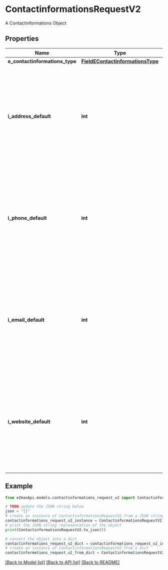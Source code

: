 # ContactinformationsRequestV2

A Contactinformations Object

## Properties

Name | Type | Description | Notes
------------ | ------------- | ------------- | -------------
**e_contactinformations_type** | [**FieldEContactinformationsType**](FieldEContactinformationsType.md) |  | 
**i_address_default** | **int** | The index in the a_objAddress array (zero based index) representing the Address object that should become the default one.  You can leave the value to 0 if the array is empty. | 
**i_phone_default** | **int** | The index in the a_objPhone array (zero based index) representing the Phone object that should become the default one.  You can leave the value to 0 if the array is empty. | 
**i_email_default** | **int** | The index in the a_objEmail array (zero based index) representing the Email object that should become the default one.  You can leave the value to 0 if the array is empty. | 
**i_website_default** | **int** | The index in the a_objWebsite array (zero based index) representing the Website object that should become the default one.  You can leave the value to 0 if the array is empty. | 

## Example

```python
from eZmaxApi.models.contactinformations_request_v2 import ContactinformationsRequestV2

# TODO update the JSON string below
json = "{}"
# create an instance of ContactinformationsRequestV2 from a JSON string
contactinformations_request_v2_instance = ContactinformationsRequestV2.from_json(json)
# print the JSON string representation of the object
print(ContactinformationsRequestV2.to_json())

# convert the object into a dict
contactinformations_request_v2_dict = contactinformations_request_v2_instance.to_dict()
# create an instance of ContactinformationsRequestV2 from a dict
contactinformations_request_v2_from_dict = ContactinformationsRequestV2.from_dict(contactinformations_request_v2_dict)
```
[[Back to Model list]](../README.md#documentation-for-models) [[Back to API list]](../README.md#documentation-for-api-endpoints) [[Back to README]](../README.md)


